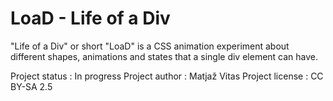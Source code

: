 LoaD - Life of a Div
====================

"Life of a Div" or short "LoaD" is a CSS animation experiment about
different shapes, animations and states that a single div element can have.

Project status	: In progress
Project author	: Matjaž Vitas
Project license	: CC BY-SA 2.5
